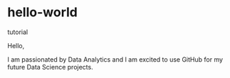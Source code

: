 # hello-world
tutorial


Hello, 

I am passionated by Data Analytics and I am excited to use GitHub for my future Data Science projects.
